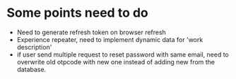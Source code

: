 # Some points need to do
- Need to generate refresh token on browser refresh
- Experience repeater, need to implement dynamic data for 'work description' 
- if user send multiple request to reset password with same email, need to overwrite old otpcode with new one instead of adding new from the database.